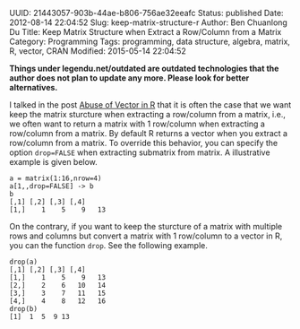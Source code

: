 UUID: 21443057-903b-44ae-b806-756ae32eeafc
Status: published
Date: 2012-08-14 22:04:52
Slug: keep-matrix-structure-r
Author: Ben Chuanlong Du
Title: Keep Matrix Structure when Extract a Row/Column from a Matrix
Category: Programming
Tags: programming, data structure, algebra, matrix, R, vector, CRAN
Modified: 2015-05-14 22:04:52

**Things under legendu.net/outdated are outdated technologies that the author does not plan to update any more. Please look for better alternatives.**

[Abuse of Vector in R]: http://dclong.github.io/en/2012/05/abuse-vector-r/
I talked in the post [Abuse of Vector in R]() that 
it is often the case that we want keep the matrix sturcture when 
extracting a row/column from a matrix,
i.e., we often want to return a matrix with 1 row/column when extracting 
a row/column from a matrix. 
By default R returns a vector when you extract a row/column from a matrix.
To override this behavior, you can specify the option `drop=FALSE` when 
extracting submatrix from matrix. A illustrative example is given below. 

    a = matrix(1:16,nrow=4)
    a[1,,drop=FALSE] -> b
    b
    [,1] [,2] [,3] [,4]
    [1,]    1    5    9   13

On the contrary, if you want to keep the sturcture of a matrix with multiple
rows and columns but convert a matrix with 1 row/column to a vector in R, 
you can the function `drop`. See the following example. 

    drop(a)
    [,1] [,2] [,3] [,4]
    [1,]    1    5    9   13
    [2,]    2    6   10   14
    [3,]    3    7   11   15
    [4,]    4    8   12   16
    drop(b)
    [1]  1  5  9 13

